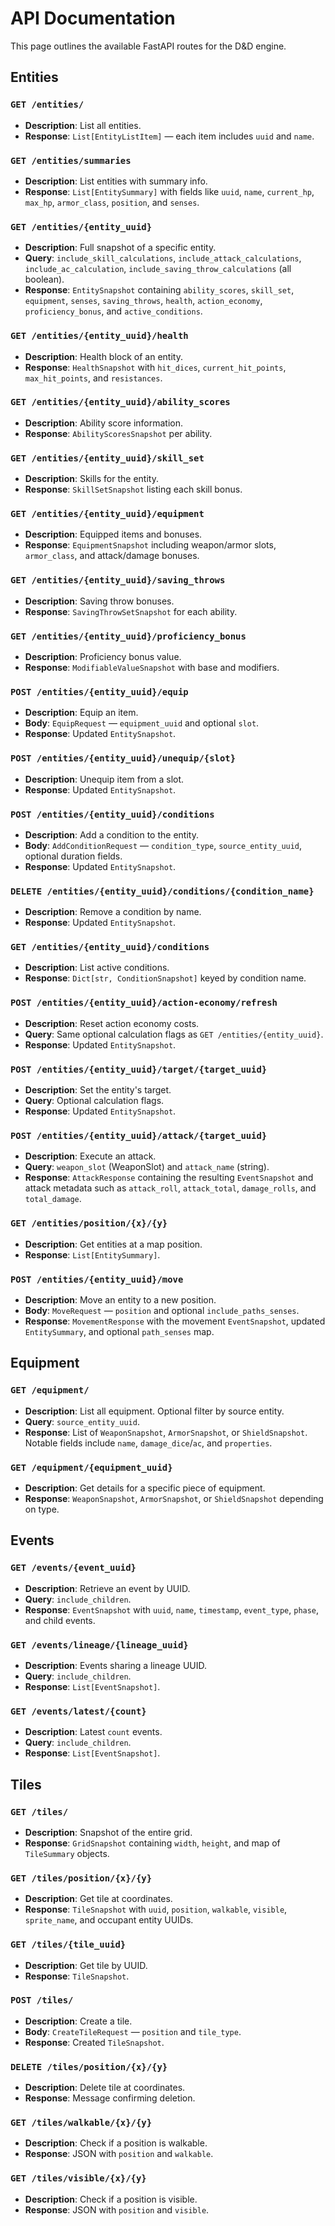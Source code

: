 # API Documentation

This page outlines the available FastAPI routes for the D&D engine.

## Entities

### `GET /entities/`

- **Description**: List all entities.
- **Response**: `List[EntityListItem]` — each item includes `uuid` and `name`.

### `GET /entities/summaries`

- **Description**: List entities with summary info.
- **Response**: `List[EntitySummary]` with fields like `uuid`, `name`, `current_hp`, `max_hp`, `armor_class`, `position`, and `senses`.

### `GET /entities/{entity_uuid}`

- **Description**: Full snapshot of a specific entity.
- **Query**: `include_skill_calculations`, `include_attack_calculations`, `include_ac_calculation`, `include_saving_throw_calculations` (all boolean).
- **Response**: `EntitySnapshot` containing `ability_scores`, `skill_set`, `equipment`, `senses`, `saving_throws`, `health`, `action_economy`, `proficiency_bonus`, and `active_conditions`.

### `GET /entities/{entity_uuid}/health`

- **Description**: Health block of an entity.
- **Response**: `HealthSnapshot` with `hit_dices`, `current_hit_points`, `max_hit_points`, and `resistances`.

### `GET /entities/{entity_uuid}/ability_scores`

- **Description**: Ability score information.
- **Response**: `AbilityScoresSnapshot` per ability.

### `GET /entities/{entity_uuid}/skill_set`

- **Description**: Skills for the entity.
- **Response**: `SkillSetSnapshot` listing each skill bonus.

### `GET /entities/{entity_uuid}/equipment`

- **Description**: Equipped items and bonuses.
- **Response**: `EquipmentSnapshot` including weapon/armor slots, `armor_class`, and attack/damage bonuses.

### `GET /entities/{entity_uuid}/saving_throws`

- **Description**: Saving throw bonuses.
- **Response**: `SavingThrowSetSnapshot` for each ability.

### `GET /entities/{entity_uuid}/proficiency_bonus`

- **Description**: Proficiency bonus value.
- **Response**: `ModifiableValueSnapshot` with base and modifiers.

### `POST /entities/{entity_uuid}/equip`

- **Description**: Equip an item.
- **Body**: `EquipRequest` — `equipment_uuid` and optional `slot`.
- **Response**: Updated `EntitySnapshot`.

### `POST /entities/{entity_uuid}/unequip/{slot}`

- **Description**: Unequip item from a slot.
- **Response**: Updated `EntitySnapshot`.

### `POST /entities/{entity_uuid}/conditions`

- **Description**: Add a condition to the entity.
- **Body**: `AddConditionRequest` — `condition_type`, `source_entity_uuid`, optional duration fields.
- **Response**: Updated `EntitySnapshot`.

### `DELETE /entities/{entity_uuid}/conditions/{condition_name}`

- **Description**: Remove a condition by name.
- **Response**: Updated `EntitySnapshot`.

### `GET /entities/{entity_uuid}/conditions`

- **Description**: List active conditions.
- **Response**: `Dict[str, ConditionSnapshot]` keyed by condition name.

### `POST /entities/{entity_uuid}/action-economy/refresh`

- **Description**: Reset action economy costs.
- **Query**: Same optional calculation flags as `GET /entities/{entity_uuid}`.
- **Response**: Updated `EntitySnapshot`.

### `POST /entities/{entity_uuid}/target/{target_uuid}`

- **Description**: Set the entity's target.
- **Query**: Optional calculation flags.
- **Response**: Updated `EntitySnapshot`.

### `POST /entities/{entity_uuid}/attack/{target_uuid}`

- **Description**: Execute an attack.
- **Query**: `weapon_slot` (WeaponSlot) and `attack_name` (string).
- **Response**: `AttackResponse` containing the resulting `EventSnapshot` and attack metadata such as `attack_roll`, `attack_total`, `damage_rolls`, and `total_damage`.

### `GET /entities/position/{x}/{y}`

- **Description**: Get entities at a map position.
- **Response**: `List[EntitySummary]`.

### `POST /entities/{entity_uuid}/move`

- **Description**: Move an entity to a new position.
- **Body**: `MoveRequest` — `position` and optional `include_paths_senses`.
- **Response**: `MovementResponse` with the movement `EventSnapshot`, updated `EntitySummary`, and optional `path_senses` map.

## Equipment

### `GET /equipment/`

- **Description**: List all equipment. Optional filter by source entity.
- **Query**: `source_entity_uuid`.
- **Response**: List of `WeaponSnapshot`, `ArmorSnapshot`, or `ShieldSnapshot`. Notable fields include `name`, `damage_dice`/`ac`, and `properties`.

### `GET /equipment/{equipment_uuid}`

- **Description**: Get details for a specific piece of equipment.
- **Response**: `WeaponSnapshot`, `ArmorSnapshot`, or `ShieldSnapshot` depending on type.

## Events

### `GET /events/{event_uuid}`

- **Description**: Retrieve an event by UUID.
- **Query**: `include_children`.
- **Response**: `EventSnapshot` with `uuid`, `name`, `timestamp`, `event_type`, `phase`, and child events.

### `GET /events/lineage/{lineage_uuid}`

- **Description**: Events sharing a lineage UUID.
- **Query**: `include_children`.
- **Response**: `List[EventSnapshot]`.

### `GET /events/latest/{count}`

- **Description**: Latest `count` events.
- **Query**: `include_children`.
- **Response**: `List[EventSnapshot]`.

## Tiles

### `GET /tiles/`

- **Description**: Snapshot of the entire grid.
- **Response**: `GridSnapshot` containing `width`, `height`, and map of `TileSummary` objects.

### `GET /tiles/position/{x}/{y}`

- **Description**: Get tile at coordinates.
- **Response**: `TileSnapshot` with `uuid`, `position`, `walkable`, `visible`, `sprite_name`, and occupant entity UUIDs.

### `GET /tiles/{tile_uuid}`

- **Description**: Get tile by UUID.
- **Response**: `TileSnapshot`.

### `POST /tiles/`

- **Description**: Create a tile.
- **Body**: `CreateTileRequest` — `position` and `tile_type`.
- **Response**: Created `TileSnapshot`.

### `DELETE /tiles/position/{x}/{y}`

- **Description**: Delete tile at coordinates.
- **Response**: Message confirming deletion.

### `GET /tiles/walkable/{x}/{y}`

- **Description**: Check if a position is walkable.
- **Response**: JSON with `position` and `walkable`.

### `GET /tiles/visible/{x}/{y}`

- **Description**: Check if a position is visible.
- **Response**: JSON with `position` and `visible`.
